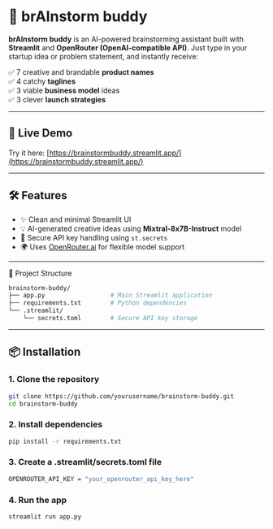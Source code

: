 # 🤖 brAInstorm buddy

**brAInstorm buddy** is an AI-powered brainstorming assistant built with **Streamlit** and **OpenRouter (OpenAI-compatible API)**. Just type in your startup idea or problem statement, and instantly receive:

✅ 7 creative and brandable **product names**  
✅ 4 catchy **taglines**  
✅ 3 viable **business model** ideas  
✅ 3 clever **launch strategies**

---

## 🚀 Live Demo

Try it here: [https://brainstormbuddy.streamlit.app/](https://brainstormbuddy.streamlit.app/)

---

## 🛠 Features

- ✨ Clean and minimal Streamlit UI  
- 💡 AI-generated creative ideas using **Mixtral-8x7B-Instruct** model  
- 🔐 Secure API key handling using `st.secrets`  
- 🌍 Uses [OpenRouter.ai](https://openrouter.ai) for flexible model support  

---
📁 Project Structure
```bash
brainstorm-buddy/
├── app.py                  # Main Streamlit application
├── requirements.txt        # Python dependencies
└── .streamlit/
    └── secrets.toml        # Secure API key storage
```
---

## 📦 Installation

### 1. Clone the repository

```bash
git clone https://github.com/yourusername/brainstorm-buddy.git
cd brainstorm-buddy
```
### 2. Install dependencies

```bash
pip install -r requirements.txt
```

### 3. Create a .streamlit/secrets.toml file
```bash
OPENROUTER_API_KEY = "your_openrouter_api_key_here"
```
### 4. Run the app

```bash
streamlit run app.py
```
